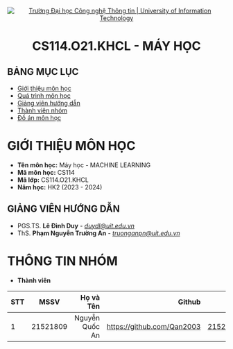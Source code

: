 <p align="center">
  <a href="https://www.uit.edu.vn/" title="Trường Đại học Công nghệ Thông tin" style="border: 5;">
    <img src="https://i.imgur.com/WmMnSRt.png" alt="Trường Đại học Công nghệ Thông tin | University of Information Technology">
  </a>
</p>

<!-- Title -->
<h1 align="center"><b>CS114.O21.KHCL - MÁY HỌC</b></h1>



## BẢNG MỤC LỤC
* [ Giới thiệu môn học](#gioithieumonhoc)
* [Quá trình môn học](#quatrinh)
* [ Giảng viên hướng dẫn](#giangvien)
* [ Thành viên nhóm](#thanhvien)
* [ Đồ án môn học](#doan)
# GIỚI THIỆU MÔN HỌC
* **Tên môn học:**  Máy học - MACHINE LEARNING
* **Mã môn học:** CS114
* **Mã lớp:** CS114.O21.KHCL
* **Năm học:** HK2 (2023 - 2024)
## GIẢNG VIÊN HƯỚNG DẪN
<a name="giangvien"></a>
* PGS.TS. **Lê Đình Duy** - *duydl@uit.edu.vn*
* ThS. **Phạm Nguyễn Trường An** - *truonganpn@uit.edu.vn*


# THÔNG TIN NHÓM
* **Thành viên**
<!--* 
**Chủ đề:** 

<a name="thanhvien"></a>
21521809	Nguyễn Quốc An
 -->
| STT    | MSSV          | Họ và Tên              | Github                                               | Email                   |
| ------ |:-------------:| ----------------------:|-----------------------------------------------------:|-------------------------:
| 1      | 21521809      | Nguyễn Quốc An         |https://github.com/Qan2003                            |21521809@gm.uit.edu.vn   |
